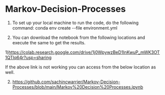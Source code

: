 # Markov-Decision-Processes
1) To set up your local machine to run the code, do the following command: conda env create --file environment.yml

3) You can download the notebook from the following locations and execute the same to get the results. 


 1)https://colab.research.google.com/drive/1j0WpywzBeD1InKwuP_mWK3OT1QTlq64r?usp=sharing

If the above link is not working you can access from the below location as well.

 2) https://github.com/sachincwarrier/Markov-Decision-Processes/blob/main/Markov%20Decision%20Processes.ipynb
